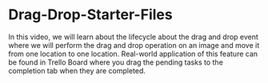 # Drag-Drop-Starter-Files
In this video, we will learn about the lifecycle about the drag and drop event where we will perform the drag and drop operation on an image and move it from one location to one location. Real-world application of this feature can be found in Trello Board where you drag the pending tasks to the completion tab when they are completed.
